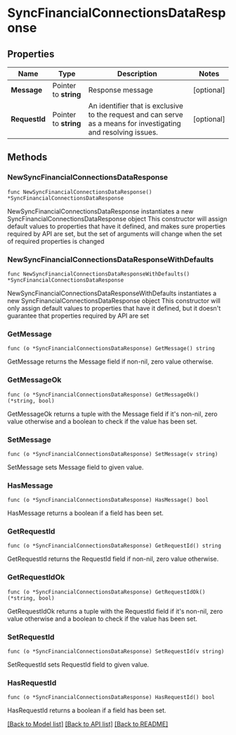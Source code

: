 # SyncFinancialConnectionsDataResponse

## Properties

Name | Type | Description | Notes
------------ | ------------- | ------------- | -------------
**Message** | Pointer to **string** | Response message | [optional] 
**RequestId** | Pointer to **string** | An identifier that is exclusive to the request and can serve as a means for investigating and resolving issues. | [optional] 

## Methods

### NewSyncFinancialConnectionsDataResponse

`func NewSyncFinancialConnectionsDataResponse() *SyncFinancialConnectionsDataResponse`

NewSyncFinancialConnectionsDataResponse instantiates a new SyncFinancialConnectionsDataResponse object
This constructor will assign default values to properties that have it defined,
and makes sure properties required by API are set, but the set of arguments
will change when the set of required properties is changed

### NewSyncFinancialConnectionsDataResponseWithDefaults

`func NewSyncFinancialConnectionsDataResponseWithDefaults() *SyncFinancialConnectionsDataResponse`

NewSyncFinancialConnectionsDataResponseWithDefaults instantiates a new SyncFinancialConnectionsDataResponse object
This constructor will only assign default values to properties that have it defined,
but it doesn't guarantee that properties required by API are set

### GetMessage

`func (o *SyncFinancialConnectionsDataResponse) GetMessage() string`

GetMessage returns the Message field if non-nil, zero value otherwise.

### GetMessageOk

`func (o *SyncFinancialConnectionsDataResponse) GetMessageOk() (*string, bool)`

GetMessageOk returns a tuple with the Message field if it's non-nil, zero value otherwise
and a boolean to check if the value has been set.

### SetMessage

`func (o *SyncFinancialConnectionsDataResponse) SetMessage(v string)`

SetMessage sets Message field to given value.

### HasMessage

`func (o *SyncFinancialConnectionsDataResponse) HasMessage() bool`

HasMessage returns a boolean if a field has been set.

### GetRequestId

`func (o *SyncFinancialConnectionsDataResponse) GetRequestId() string`

GetRequestId returns the RequestId field if non-nil, zero value otherwise.

### GetRequestIdOk

`func (o *SyncFinancialConnectionsDataResponse) GetRequestIdOk() (*string, bool)`

GetRequestIdOk returns a tuple with the RequestId field if it's non-nil, zero value otherwise
and a boolean to check if the value has been set.

### SetRequestId

`func (o *SyncFinancialConnectionsDataResponse) SetRequestId(v string)`

SetRequestId sets RequestId field to given value.

### HasRequestId

`func (o *SyncFinancialConnectionsDataResponse) HasRequestId() bool`

HasRequestId returns a boolean if a field has been set.


[[Back to Model list]](../README.md#documentation-for-models) [[Back to API list]](../README.md#documentation-for-api-endpoints) [[Back to README]](../README.md)


